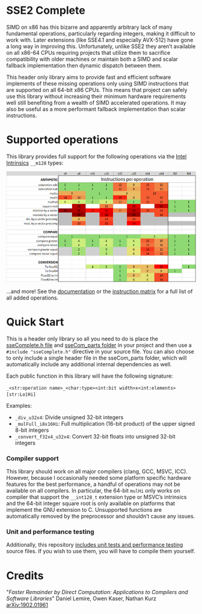 # SSE2 Complete
SIMD on x86 has this bizarre and apparently arbitrary lack of many fundamental operations, particularly regarding integers, making it difficult to work with. Later extensions (like SSE4.1 and especially AVX-512) have gone a long way in improving this. Unfortunately, unlike SSE2 they aren’t available on all x86-64 CPUs requiring projects that utilize them to sacrifice compatibility with older machines or maintain both a SIMD and scalar fallback implementation then dynamic dispatch between them.

This header only library aims to provide fast and efficient software implements of these missing operations only using SIMD instructions that are supported on all 64-bit x86 CPUs. This means that project can safely use this library without increasing their minimum hardware requirements well still benefiting from a wealth of SIMD accelerated operations. It may also be useful as a more performant fallback implementation than scalar instructions.

# Supported operations

This library provides full support for the following operations via the [Intel Intrinsics](https://www.intel.com/content/www/us/en/docs/intrinsics-guide/index.html) `__m128` types:

<picture>
  <img alt="Table of instructions per operation" src="external/Instruction_matrix_minimal.png">
</picture>

...and more! See the [documentation](../../wiki/Function-documentation) or the [instruction matrix](external/Instruction_matrix_FULL.png) for a full list of all added operations.

# Quick Start
This is a header only library so all you need to do is place the [sseComplete.h file](include/sseComplete.h) and [sseCom_parts folder](include/sseCom_parts) in your project and then use a `#include "sseComplete.h"` directive in your source file. You can also choose to only include a single header file in the sseCom_parts folder, which will automatically include any additional internal dependencies as well.

Each public function in this library will have the following signature:

`_<str:operation name>_<char:type><int:bit width>x<int:elements>[str:Lo|Hi]`

Examples:
- `_div_u32x4`: Divide unsigned 32-bit integers
- `_mulFull_i8x16Hi`: Full multiplication (16-bit product) of the upper signed 8-bit integers
- `_convert_f32x4_u32x4`: Convert 32-bit floats into unsigned 32-bit integers


### Compiler support
This library should work on all major compilers (clang, GCC, MSVC, ICC). However, because I occasionally needed some platform specific hardware features for the best performance, a handful of operations may not be available on all compilers. In particular, the 64-bit `mulHi` only works on compiler that support the `__int128_t` extension type or MSVC’s intrinsics and the 64-bit integer square root is only available on platforms that implement the GNU extension to C. Unsupported functions are automatically removed by the preprocessor and shouldn’t cause any issues.


### Unit and performance testing
Additionally, this repository [includes unit tests and performance testing](tests) source files. If you wish to use them, you will have to compile them yourself.

# Credits
"*Faster Remainder by Direct Computation: Applications to Compilers and Software Libraries*" Daniel Lemire, Owen Kaser, Nathan Kurz [arXiv:1902.01961](arxiv.org/abs/1902.01961)
